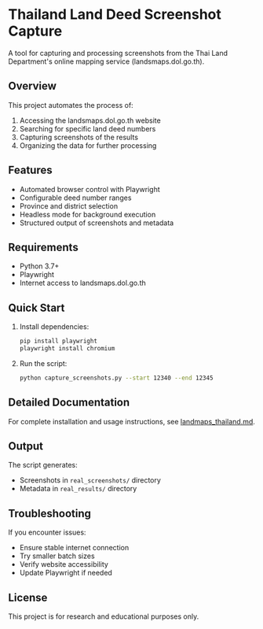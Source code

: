 # Thailand Land Deed Screenshot Capture

A tool for capturing and processing screenshots from the Thai Land Department's online mapping service (landsmaps.dol.go.th).

## Overview

This project automates the process of:
1. Accessing the landsmaps.dol.go.th website
2. Searching for specific land deed numbers
3. Capturing screenshots of the results
4. Organizing the data for further processing

## Features

- Automated browser control with Playwright
- Configurable deed number ranges
- Province and district selection
- Headless mode for background execution
- Structured output of screenshots and metadata

## Requirements

- Python 3.7+
- Playwright
- Internet access to landsmaps.dol.go.th

## Quick Start

1. Install dependencies:
   ```bash
   pip install playwright
   playwright install chromium
   ```

2. Run the script:
   ```bash
   python capture_screenshots.py --start 12340 --end 12345
   ```

## Detailed Documentation

For complete installation and usage instructions, see [landmaps_thailand.md](landmaps_thailand.md).

## Output

The script generates:
- Screenshots in `real_screenshots/` directory
- Metadata in `real_results/` directory

## Troubleshooting

If you encounter issues:
- Ensure stable internet connection
- Try smaller batch sizes
- Verify website accessibility
- Update Playwright if needed

## License

This project is for research and educational purposes only. 